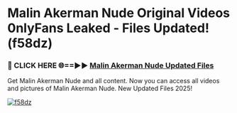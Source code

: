 # Malin Akerman Nude Original Videos 0nlyFans Leaked - Files Updated! (f58dz)

<h3>🔴 CLICK HERE 🌐==►► <a href="https://tinyurl.com/yrmya6cz" rel="nofollow">Malin Akerman Nude Updated Files</a></h3>

Get Malin Akerman Nude and all content. Now you can access all videos and pictures of Malin Akerman Nude. New Updated Files 2025!

[![f58dz](https://i.imgur.com/FMdXYCs.gif)](https://tinyurl.com/yrmya6cz)

